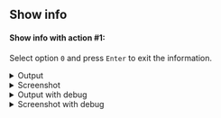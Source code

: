 
## Show info

#### Show info with action #1:

Select option `0` and press `Enter` to exit the information.

<details>
<summary>Output</summary>

```
$ tird

                       MENU
    ———————————————————————————————————————————
    0. Exit              1. Info
    2. Encrypt           3. Decrypt
    4. Embed             5. Extract
    6. Encrypt & embed   7. Extract & decrypt
    8. Create w/ random  9. Overwrite w/ random
    ———————————————————————————————————————————
[01] Select an option [0-9]: 1
I: action #1: display info
I: tird v0.10.0
    A tool for writing random bytes,
    encrypting file contents,
    and hiding encrypted data.
    Homepage: https://github.com/hakavlad/tird

                       MENU
    ———————————————————————————————————————————
    0. Exit              1. Info
    2. Encrypt           3. Decrypt
    4. Embed             5. Extract
    6. Encrypt & embed   7. Extract & decrypt
    8. Create w/ random  9. Overwrite w/ random
    ———————————————————————————————————————————
[01] Select an option [0-9]: ^C
I: caught signal 2
```
</details>

<details>
<summary>Screenshot</summary>

![Screenshot](https://i.imgur.com/8V1WiYK.png)
</details>

<details>
<summary>Output with debug</summary>

```
$ tird -d
W: debug messages enabled!

                       MENU
    ———————————————————————————————————————————
    0. Exit              1. Info
    2. Encrypt           3. Decrypt
    4. Embed             5. Extract
    6. Encrypt & embed   7. Extract & decrypt
    8. Create w/ random  9. Overwrite w/ random
    ———————————————————————————————————————————
[01] Select an option [0-9]: 1
I: action #1: display info
I: tird v0.10.0
    A tool for writing random bytes,
    encrypting file contents,
    and hiding encrypted data.
    Homepage: https://github.com/hakavlad/tird
D: Python version 3.9.2 (default, Feb 28 2021, 17:03:44)
[GCC 10.2.1 20210110] on linux platform
D: executable: /usr/local/bin/tird

                       MENU
    ———————————————————————————————————————————
    0. Exit              1. Info
    2. Encrypt           3. Decrypt
    4. Embed             5. Extract
    6. Encrypt & embed   7. Extract & decrypt
    8. Create w/ random  9. Overwrite w/ random
    ———————————————————————————————————————————
[01] Select an option [0-9]: ^C
I: caught signal 2
```
</details>

<details>
<summary>Screenshot with debug</summary>

![Screenshot](https://i.imgur.com/28MZJSM.png)
</details>
